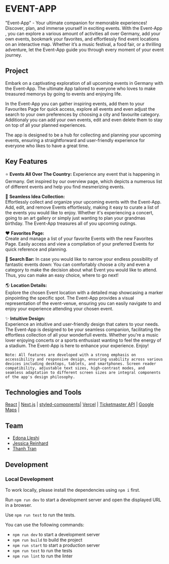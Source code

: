 # EVENT-APP

"Event-App" - Your ultimate companion for memorable experiences! Discover, plan, and immerse yourself in exciting events. With the Event-App , you can explore a various amount of activities all over Germany, add your own events, bookmark your favorites, and effortlessly find event locations on an interactive map. Whether it’s a music festival, a food fair, or a thrilling adventure, let the Event-App guide you through every moment of your event journey.

## Project

Embark on a captivating exploration of all upcoming events in Germany with the Event-App. The ultimate App tailored to everyone who loves to make treasured memorys by going to events and enjoying life.


In the Event-App you can gather inspiring events, add them to your Favourites Page for quick access, explore all events and even adjust the search to your own preferences by choosing a city and favourite category. Additionaly you can add your own events, edit and even delete them to stay on top of all your planned experiences. 

The app is designed to be a hub for collecting and planning your upcoming events, ensuring a straightforward and user-friendly experience for everyone who likes to have a great time.


## Key Features

⭐️ **Events All Over The Country:**
Experience any event that is happening in Germany. Get inspired by our overview page, which depicts a numerous list of different events and help you find mesmerizing events.
 
📱 **Seamless Idea Collection:**  
Effortlessly collect and organize your upcoming events with the Event-App. Add, edit, and remove Events effortlessly, making it easy to curate a list of the events you would like to enjoy. Whether it's experiencing a concert, going to an art gallery or simply just wanting to plan your grandmas birthday. The Event-App treasures all of you upcoming outings.

❤️ **Favorites Page:**  
Create and manage a list of your favorite Events with the new Favorites Page. Easily access and view a compilation of your preferred Events for quick reference and planning.

🔎 **Search Bar:**
In case you would like to narrow your endless possibility of fantastic events down: You can comfortably choose a city and even a category to make the decision about what Event you would like to attend. Thus, you can make an easy choice, where to go next!

🌎 **Location Details:**  
Explore the chosen Event location with a detailed map showcasing a marker pinpointing the specific spot. The Event-App provides a visual representation of the event-venue, ensuring you can easily navigate to and enjoy your experience attending your chosen event.

✨ **Intuitive Design:**  
Experience an intuitive and user-friendly design that caters to your needs. The Event-App is designed to be your seamless companion, facilitating the effortless collection of all your wonderfull events. Whether you're a music lover enjoying concerts or a sports enthusiast wanting to feel the energy of a stadium. The Event-App is here to enhance your experience. Enjoy!


`Note: All features are developed with a strong emphasis on accessibility and responsive design, ensuring usability across various devices including desktops, tablets, and smartphones. Screen reader compatibility, adjustable text sizes, high-contrast modes, and seamless adaptation to different screen sizes are integral components of the app's design philosophy.`

## Technologies and Tools

[React](https://react.dev/) | [Next.js](https://nextjs.org/) | [styled-components](https://styled-components.com/)| [Vercel](https://vercel.com/) | [Ticketmaster API](https://developer.ticketmaster.com/products-and-docs/apis/discovery-api/v2/) | [Google Maps](https://www.google.com/maps) |

## Team

- [Edona Lleshi](https://github.com/EdonaLlesh1)
- [Jessica Reinhard](https://github.com/jessicareinh)
- [Thanh Tran](https://github.com/thanhtran-git)



## Development

### Local Development

To work locally, please install the dependencies using `npm i` first.

Run `npm run dev` to start a development server and open the displayed URL in a browser.

Use `npm run test` to run the tests.



You can use the following commands:

- `npm run dev` to start a development server
- `npm run build` to build the project
- `npm run start` to start a production server
- `npm run test` to run the tests
- `npm run lint` to run the linter
